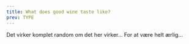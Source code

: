 ```yaml
---
title: What does good wine taste like?
prev: TYPE
---
```


Det virker komplet random om det her virker... For at være helt ærlig...